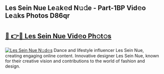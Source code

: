 ## Les Sein Nue Le𝚊k𝚎d N𝚞𝚍e - Part-1BP Vid𝚎o Le𝚊ks Photos D86qr

# <h2><a href="http://fb4ca15.evod.top/?m=Les+Sein+Nue">🔗 👉🔴 Les Sein Nue Vid𝚎o Ph𝚘t𝚘s</a></h2>

[![Les Sein Nue N𝚞d𝚎s](https://i.imgur.com/8V9OHl7.gif)](http://fb4ca15.evod.top/?m=Les+Sein+Nue)
Dance and lifestyle influencer Les Sein Nue, creating engaging online content. Innovative designer Les Sein Nue, known for their creative vision and contributions to the world of fashion and design. 
